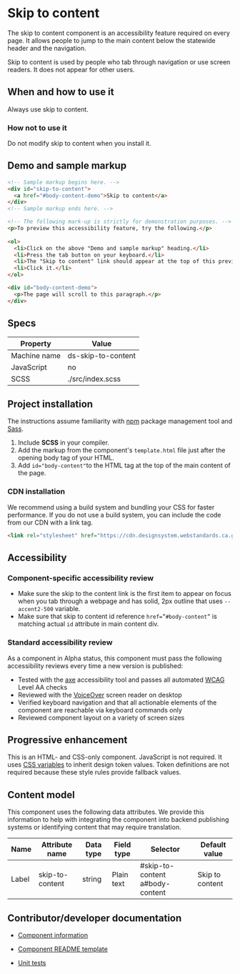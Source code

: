 # Skip to content

The skip to content component is an accessibility feature required on every page. It allows people to jump to the main content below the statewide header and the navigation.

Skip to content is used by people who tab through navigation or use screen readers. It does not appear for other users.

## When and how to use it

Always use skip to content.

### How not to use it

Do not modify skip to content when you install it.

## Demo and sample markup

```html preview
<!-- Sample markup begins here. -->
<div id="skip-to-content">
  <a href="#body-content-demo">Skip to content</a>
</div>
<!-- Sample markup ends here. -->

<!-- The following mark-up is strictly for demonstration purposes. -->
<p>To preview this accessibility feature, try the following.</p>
  
<ol>
  <li>Click on the above "Demo and sample markup" heading.</li>
  <li>Press the tab button on your keyboard.</li>
  <li>The "Skip to content" link should appear at the top of this preview.</li>
  <li>Click it.</li>
</ol>

<div id="body-content-demo">
  <p>The page will scroll to this paragraph.</p>
</div>
```

## Specs

| Property     | Value              |
| ------------ | ------------------ |
| Machine name | ds-skip-to-content |
| JavaScript   | no                 |
| SCSS         | ./src/index.scss   |

## Project installation

The instructions assume familiarity with [npm](https://npmjs.com) package management tool and [Sass](https://sass-lang.com/).

1. Include **SCSS** in your compiler.
2. Add the markup from the component's `template.html` file just after the opening body tag of your HTML.
3. Add `id="body-content"`to the HTML tag at the top of the main content of the page.

### CDN installation

We recommend using a build system and bundling your CSS for faster performance. If you do not use a build system, you can include the code from our CDN with a link tag.

```html
<link rel="stylesheet" href="https://cdn.designsystem.webstandards.ca.gov/components/ds-skip-to-content/v2.0.0/dist/index.css">
```

## Accessibility

### Component-specific accessibility review

- Make sure the skip to the content link is the first item to appear on focus when you tab through a webpage and has solid, 2px outline that uses `--accent2-500` variable.
- Make sure that skip to content id reference `href=”#body-content”` is matching actual `id` attribute in main content div.

### Standard accessibility review

As a component in Alpha status, this component must pass the following accessibility reviews every time a new version is published:

- Tested with the [axe](https://www.deque.com/axe/) accessibility tool and passes all automated [WCAG](https://www.w3.org/TR/WCAG21/) Level AA checks
- Reviewed with the [VoiceOver](https://www.apple.com/voiceover/info/guide/_1121.html) screen reader on desktop
- Verified keyboard navigation and that all actionable elements of the component are reachable via keyboard commands only
- Reviewed component layout on a variety of screen sizes

## Progressive enhancement

This is an HTML- and CSS-only component. JavaScript is not required. It uses [CSS variables](<https://developer.mozilla.org/en-US/docs/Web/CSS/var()#syntax>) to inherit design token values. Token definitions are not required because these style rules provide fallback values.

## Content model

This component uses the following data attributes. We provide this information to help with integrating the component into backend publishing systems or identifying content that may require translation.

| Name  | Attribute name  | Data type | Field type | Selector                           | Default value   |
| ----- | --------------- | --------- | ---------- | ---------------------------------- | --------------- |
| Label | skip-to-content | string    | Plain text | #skip-to-content a#body-content | Skip to content |

## Contributor/developer documentation

- [Component information](https://github.com/cagov/design-system/blob/main/components/README.md)

- [Component README template](https://www.notion.so/odi-engineering/Component-documentation-template-2da3975cc0954174ace43004d151451c)

- [Unit tests](https://github.com/cagov/design-system/blob/main/components/UNIT-TESTS.md)
